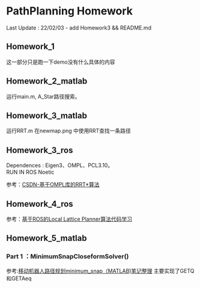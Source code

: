 # PathPlanning Homework
Last Update : 22/02/03 - add Homework3 && README.md

## Homework_1

这一部分只是跑一下demo没有什么具体的内容


## Homework_2_matlab

运行main.m, A_Star路径搜索。

## Homework_3_matlab

运行RRT.m 在newmap.png 中使用RRT查找一条路径


## Homework_3_ros

Dependences : Eigen3、OMPL、PCL3.10。  
RUN IN ROS Noetic

参考：[CSDN-基于OMPL库的RRT*算法](https://blog.csdn.net/weixin_43795921/article/details/102674696#commentBox)


## Homework_4_ros

参考：[基于ROS的Local Lattice Planner算法代码学习](https://blog.csdn.net/weixin_44558122/article/details/115666344)

## Homework_5_matlab

### Part 1 ：MinimumSnapCloseformSolver()
参考:[移动机器人路径规划minimum_snap（MATLAB)笔记整理](https://blog.csdn.net/cabbage_hhh/article/details/110141207)
主要实现了GETQ和GETAeq
